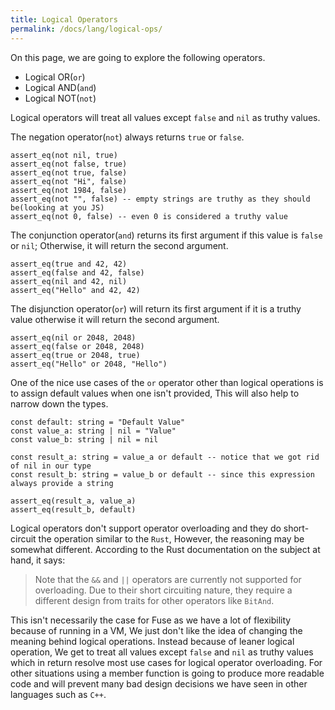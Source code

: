 ```yaml
---
title: Logical Operators
permalink: /docs/lang/logical-ops/
---
```


On this page, we are going to explore the following operators.

  - Logical OR(`or`)
  - Logical AND(`and`)
  - Logical NOT(`not`)

Logical operators will treat all values except `false` and `nil` as truthy values.

The negation operator(`not`) always returns `true` or `false`.

```fuse
assert_eq(not nil, true)
assert_eq(not false, true)
assert_eq(not true, false)
assert_eq(not "Hi", false)
assert_eq(not 1984, false)
assert_eq(not "", false) -- empty strings are truthy as they should be(looking at you JS)
assert_eq(not 0, false) -- even 0 is considered a truthy value
```

The conjunction operator(`and`) returns its first argument if this value is `false` or `nil`; Otherwise, it will return the second argument.

```fuse
assert_eq(true and 42, 42)
assert_eq(false and 42, false)
assert_eq(nil and 42, nil)
assert_eq("Hello" and 42, 42)
```

The disjunction operator(`or`) will return its first argument if it is a truthy value otherwise it will return the second argument.

```fuse
assert_eq(nil or 2048, 2048)
assert_eq(false or 2048, 2048)
assert_eq(true or 2048, true)
assert_eq("Hello" or 2048, "Hello")
```
One of the nice use cases of the `or` operator other than logical operations is to assign default values when one isn't provided, This will also help to narrow down the types.

```fuse
const default: string = "Default Value"
const value_a: string | nil = "Value"
const value_b: string | nil = nil

const result_a: string = value_a or default -- notice that we got rid of nil in our type
const result_b: string = value_b or default -- since this expression always provide a string

assert_eq(result_a, value_a)
assert_eq(result_b, default)
```

Logical operators don't support operator overloading and they do short-circuit the operation similar to the `Rust`, However, the reasoning may be somewhat different. According to the Rust documentation on the subject at hand, it says:

> Note that the `&&` and `||` operators are currently not supported for overloading. Due to their short circuiting nature, they require a different design from traits for other operators like `BitAnd`.

This isn't necessarily the case for Fuse as we have a lot of flexibility because of running in a VM, We just don't like the idea of changing the meaning behind logical operations.
Instead because of leaner logical operation, We get to treat all values except `false` and `nil` as truthy values which in return resolve most use cases for logical operator overloading. For other situations using a member function is going to produce more readable code and will prevent many bad design decisions we have seen in other languages such as `C++`.

